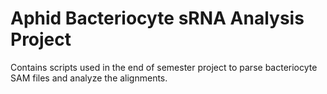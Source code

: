 # Aphid Bacteriocyte sRNA Analysis Project

Contains scripts used in the end of semester project to parse bacteriocyte SAM files and analyze the alignments. 
